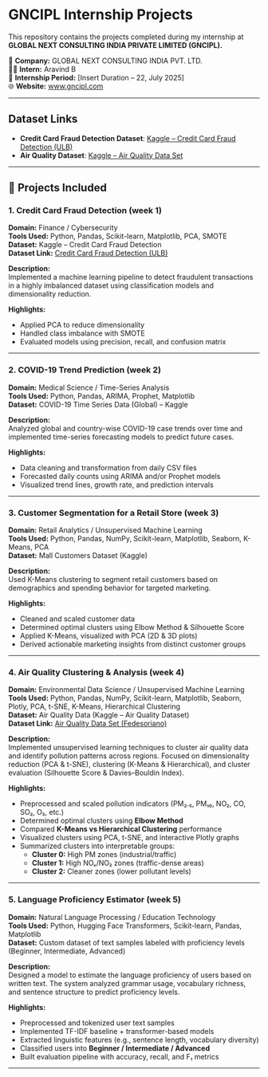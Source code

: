 # GNCIPL Internship Projects

This repository contains the projects completed during my internship at **GLOBAL NEXT CONSULTING INDIA PRIVATE LIMITED (GNCIPL).**

🏢 **Company:** GLOBAL NEXT CONSULTING INDIA PVT. LTD.  
🧑‍💻 **Intern:** Aravind B  
📅 **Internship Period:** [Insert Duration – 22, July 2025]  
🌐 **Website:** www.gncipl.com

---

##  Dataset Links

- **Credit Card Fraud Detection Dataset**: [Kaggle – Credit Card Fraud Detection (ULB)](https://www.kaggle.com/datasets/mlg-ulb/creditcardfraud)  
- **Air Quality Dataset**: [Kaggle – Air Quality Data Set](https://www.kaggle.com/datasets/fedesoriano/air-quality-data-set)

---

## 📁 Projects Included

### 1. Credit Card Fraud Detection (week 1)
**Domain:** Finance / Cybersecurity  
**Tools Used:** Python, Pandas, Scikit-learn, Matplotlib, PCA, SMOTE  
**Dataset:** Kaggle – Credit Card Fraud Detection  
**Dataset Link:** [Credit Card Fraud Detection (ULB)](https://www.kaggle.com/datasets/mlg-ulb/creditcardfraud)

**Description:**  
Implemented a machine learning pipeline to detect fraudulent transactions in a highly imbalanced dataset using classification models and dimensionality reduction.

**Highlights:**  
- Applied PCA to reduce dimensionality  
- Handled class imbalance with SMOTE  
- Evaluated models using precision, recall, and confusion matrix  

---

### 2. COVID-19 Trend Prediction (week 2)
**Domain:** Medical Science / Time-Series Analysis  
**Tools Used:** Python, Pandas, ARIMA, Prophet, Matplotlib  
**Dataset:** COVID-19 Time Series Data (Global) – Kaggle  

**Description:**  
Analyzed global and country-wise COVID-19 case trends over time and implemented time-series forecasting models to predict future cases.

**Highlights:**  
- Data cleaning and transformation from daily CSV files  
- Forecasted daily counts using ARIMA and/or Prophet models  
- Visualized trend lines, growth rate, and prediction intervals  

---

### 3. Customer Segmentation for a Retail Store (week 3)
**Domain:** Retail Analytics / Unsupervised Machine Learning  
**Tools Used:** Python, Pandas, NumPy, Scikit-learn, Matplotlib, Seaborn, K-Means, PCA  
**Dataset:** Mall Customers Dataset (Kaggle)  

**Description:**  
Used K-Means clustering to segment retail customers based on demographics and spending behavior for targeted marketing.

**Highlights:**  
- Cleaned and scaled customer data  
- Determined optimal clusters using Elbow Method & Silhouette Score  
- Applied K-Means, visualized with PCA (2D & 3D plots)  
- Derived actionable marketing insights from distinct customer groups  

---

### 4. Air Quality Clustering & Analysis (week 4)  
**Domain:** Environmental Data Science / Unsupervised Machine Learning  
**Tools Used:** Python, Pandas, NumPy, Scikit-learn, Matplotlib, Seaborn, Plotly, PCA, t-SNE, K-Means, Hierarchical Clustering  
**Dataset:** Air Quality Data (Kaggle – Air Quality Dataset)  
**Dataset Link:** [Air Quality Data Set (Fedesoriano)](https://www.kaggle.com/datasets/fedesoriano/air-quality-data-set)

**Description:**  
Implemented unsupervised learning techniques to cluster air quality data and identify pollution patterns across regions. Focused on dimensionality reduction (PCA & t-SNE), clustering (K-Means & Hierarchical), and cluster evaluation (Silhouette Score & Davies–Bouldin Index).

**Highlights:**  
- Preprocessed and scaled pollution indicators (PM₂.₅, PM₁₀, NO₂, CO, SO₂, O₃, etc.)  
- Determined optimal clusters using **Elbow Method**  
- Compared **K-Means vs Hierarchical Clustering** performance  
- Visualized clusters using PCA, t-SNE, and interactive Plotly graphs  
- Summarized clusters into interpretable groups:  
  - **Cluster 0:** High PM zones (industrial/traffic)  
  - **Cluster 1:** High NOₓ/NO₂ zones (traffic-dense areas)  
  - **Cluster 2:** Cleaner zones (lower pollutant levels)  

---

### 5. Language Proficiency Estimator (week 5)  
**Domain:** Natural Language Processing / Education Technology  
**Tools Used:** Python, Hugging Face Transformers, Scikit-learn, Pandas, Matplotlib  
**Dataset:** Custom dataset of text samples labeled with proficiency levels (Beginner, Intermediate, Advanced)  

**Description:**  
Designed a model to estimate the language proficiency of users based on written text. The system analyzed grammar usage, vocabulary richness, and sentence structure to predict proficiency levels.

**Highlights:**  
- Preprocessed and tokenized user text samples  
- Implemented TF-IDF baseline + transformer-based models  
- Extracted linguistic features (e.g., sentence length, vocabulary diversity)  
- Classified users into **Beginner / Intermediate / Advanced**  
- Built evaluation pipeline with accuracy, recall, and F₁ metrics  

---

